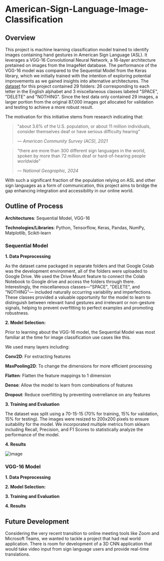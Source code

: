 # American-Sign-Language-Image-Classification
## Overview
This project is machine learning classification model trained to identify images containing hand gestures in American Sign Language (ASL). It leverages a VGG-16 Convolutional Neural Network, a 16-layer architecture pretained on images from the ImageNet database. The performance of the VGG-16 model was compared 
to the Sequential Model from the Keras library, which we initially trained with the intention of exploring potential improvements as we gained insights into alternative architectures.
The [dataset](https://www.kaggle.com/datasets/grassknoted/asl-alphabet) for this project contained 29 folders: 26 corresponding to each letter in the English alphabet and 3 miscellaneous classes labeled "SPACE", "DELETE" and "NOTHING". Since the test data only contained 29 images,
a larger portion from the original 87,000 images got allocated for validation and testing to achieve a more robust result.

The motivation for this initiative stems from research indicating that:
> "about 3.6% of the U.S. population, or about 11 million individuals, consider themselves deaf or have serious difficulty hearing"
>
>  — *American Community Survey (ACS), 2021*

> "there are more than 300 different sign languages in the world, spoken by more than 72 million deaf or hard-of-hearing people worldwide"
>
>  — *National Geographic, 2024*

With such a significant fraction of the population relying on ASL and other sign languages as a form of communication, this project aims to bridge the gap enhancing integration and accessibility in our online world.

## Outline of Process
**Architectures**: Sequential Model, VGG-16

**Technologies/Libraries**: Python, Tensorflow, Keras, Pandas, NumPy, Matplotlib, Scikit-learn

### Sequential Model
**1. Data Preprocessing**

As the dataset came packaged in separate folders and that Google Colab was the development environment, all of the folders were uploaded to Google Drive. We used 
the Drive Mount feature to connect the Colab Notebook to Google drive and access the folders through there. Interestingly, the miscellaneous classes—"SPACE", "DELETE", and "NOTHING"—
included naturally occurring variability and imperfections. These classes provided a valuable opportunity for the model to learn to distinguish between relevant hand gestures and irrelevant or non-gesture signals, helping to prevent overfitting to perfect examples and promoting robustness. 

**2. Model Selection:**

Prior to learning about the VGG-16 model, the Sequential Model was most familiar at the time for image classification use cases like this.

We used many layers including:

**Conv2D**: For extracting features

**MaxPooling2D**: To change the dimensions for more efficient processing

**Flatten**: Flatten the feature mappings to 1 dimension

**Dense**: Allow the model to learn from combinations of features

**Dropout**: Reduce overfitting by preventing overreliance on any features

**3. Training and Evaluation**

The dataset was split using a 70-15-15 (70% for training, 15% for validation, 15% for testing). The images were resized to 200x200 pixels to ensure suitability for the model. We incorporated multiple metrics from sklearn including Recall, Precision, and F1 Scores to statistically analyze the performance of the model. 

**4. Results**

![image](https://github.com/user-attachments/assets/4ef4fbec-577b-4515-986b-2b09fcff78c7)


### VGG-16 Model
**1. Data Preprocessing**


**2. Model Selection:**


**3. Training and Evaluation**


**4. Results**




## Future Development
Considering the very recent transition to online meeting tools like Zoom and Microsoft Teams, we wanted to tackle a project that had real world application. There is room for development of a 3D CNN application that would take video input from sign language users and provide real-time translations.  
